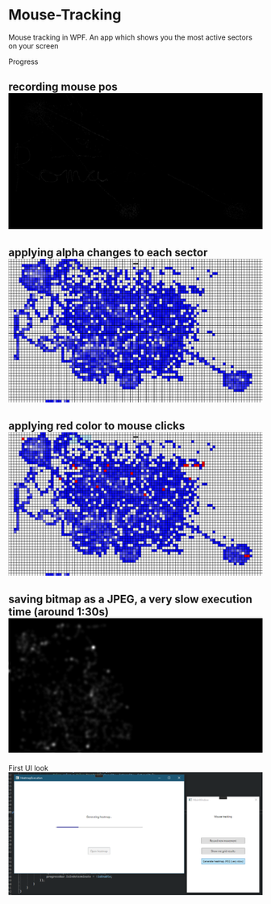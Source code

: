 # Mouse-Tracking
Mouse tracking in WPF. An app which shows you the most active sectors on your screen

Progress

recording mouse pos
![alt text](https://github.com/romanokeser/Mouse-Tracking/blob/main/ProgressImages/1stBlack.jpg)
-----

applying alpha changes to each sector 
![alt text](https://github.com/romanokeser/Mouse-Tracking/blob/main/ProgressImages/1st.png)
-----

applying red color to mouse clicks
![alt text](https://github.com/romanokeser/Mouse-Tracking/blob/main/ProgressImages/MouseClicks.png)
-----

saving bitmap as a JPEG, a very slow execution time (around 1:30s)
![alt text](https://github.com/romanokeser/Mouse-Tracking/blob/main/ProgressImages/heatmap.jpg)
-----

First UI look
![alt text](https://github.com/romanokeser/Mouse-Tracking/blob/main/ProgressImages/firstUI.png)